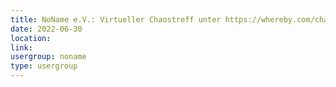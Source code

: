 ```yaml
---
title: NoName e.V.: Virtueller Chaostreff unter https://whereby.com/chaos-hd?roundedCornersOff
date: 2022-06-30
location: 
link: 
usergroup: noname
type: usergroup
---
```

